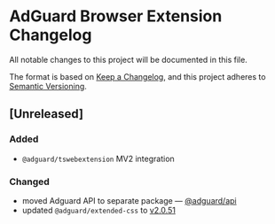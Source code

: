 # AdGuard Browser Extension Changelog

All notable changes to this project will be documented in this file.

The format is based on [Keep a Changelog](https://keepachangelog.com/en/1.0.0/),
and this project adheres to [Semantic Versioning](https://semver.org/spec/v2.0.0.html).


## [Unreleased]

### Added
- `@adguard/tswebextension` MV2 integration

### Changed
- moved Adguard API to separate package — [@adguard/api](https://www.npmjs.com/package/@adguard/api)
- updated `@adguard/extended-css` to [v2.0.51](https://github.com/AdguardTeam/ExtendedCss/blob/master/CHANGELOG.md#v2051)
